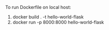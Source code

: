 To run Dockerfile on local host:
1. docker build . -t hello-world-flask
2. docker run -p 8000:8000 hello-world-flask